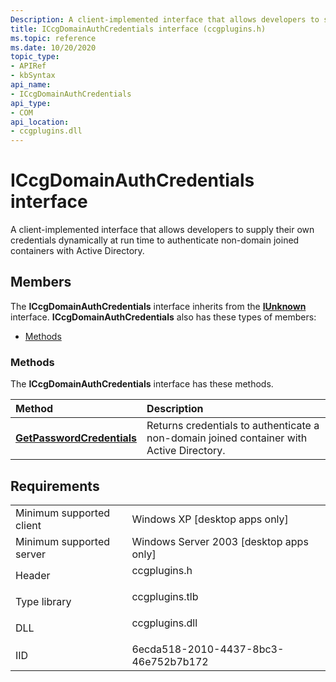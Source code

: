 ```yaml
---
Description: A client-implemented interface that allows developers to supply their own credentials dynamically at run time to authenticate non-domain joined containers with Active Directory. 
title: ICcgDomainAuthCredentials interface (ccgplugins.h)
ms.topic: reference
ms.date: 10/20/2020
topic_type: 
- APIRef
- kbSyntax
api_name: 
- ICcgDomainAuthCredentials
api_type: 
- COM
api_location: 
- ccgplugins.dll
---
```


# ICcgDomainAuthCredentials interface

A client-implemented interface that allows developers to supply their own credentials dynamically at run time to authenticate non-domain joined containers with Active Directory. 

## Members

The **ICcgDomainAuthCredentials** interface inherits from the [**IUnknown**](/windows/win32/api/unknwn/nn-unknwn-iunknown) interface. **ICcgDomainAuthCredentials** also has these types of members:

-   [Methods](#methods)

### Methods

The **ICcgDomainAuthCredentials** interface has these methods.



| Method                                           | Description                                                                                               |
|:-------------------------------------------------|:----------------------------------------------------------------------------------------------------------|
| [**GetPasswordCredentials**](getpasswordcredentials.md)               | Returns credentials to authenticate a non-domain joined container with Active Directory.<br/>                                                              |



 

## Requirements



|                                     |                                                                                         |
|-------------------------------------|-----------------------------------------------------------------------------------------|
| Minimum supported client<br/> | Windows XP \[desktop apps only\]<br/>                                             |
| Minimum supported server<br/> | Windows Server 2003 \[desktop apps only\]<br/>                                    |
| Header<br/>                   | <dl> <dt>ccgplugins.h</dt> </dl>   |
| Type library<br/>             | <dl> <dt>ccgplugins.tlb</dt> </dl> |
| DLL<br/>                      | <dl> <dt>ccgplugins.dll</dt> </dl> |
| IID<br/>                      | 6ecda518-2010-4437-8bc3-46e752b7b172<br/>          |



 

